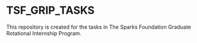 # TSF_GRIP_TASKS
This repository is created for the tasks in The Sparks Foundation Graduate Rotational Internship Program.
